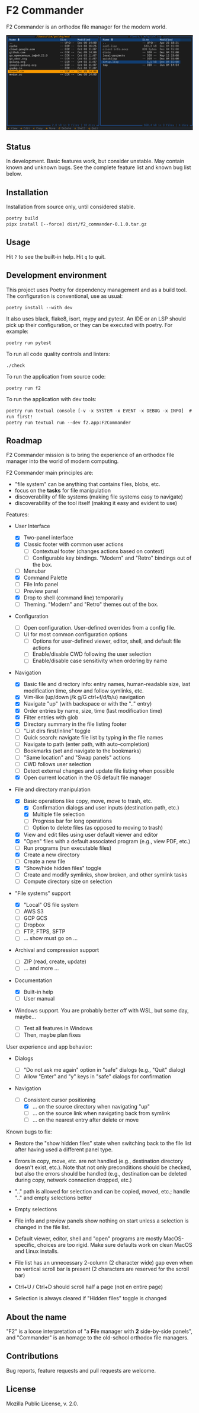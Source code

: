 # F2 Commander

F2 Commander is an orthodox file manager for the modern world.

![F2 Commander Demo](img/f2.png "F2 Commander")

## Status

In development. Basic features work, but consider unstable. May contain known
and unknown bugs. See the complete feature list and known bug list below.

## Installation

Installation from source only, until considered stable.

    poetry build
    pipx install [--force] dist/f2_commander-0.1.0.tar.gz

## Usage

Hit `?` to see the built-in help.
Hit `q` to quit.

## Development environment

This project uses Poetry for dependency management and as a build tool. The
configuration is conventional, use as usual:

    poetry install --with dev

It also uses black, flake8, isort, mypy and pytest. An IDE or an LSP should
pick up their configuration, or they can be executed with poetry. For example:

    poetry run pytest

To run all code quality controls and linters:

    ./check

To run the application from source code:

    poetry run f2

To run the application with dev tools:

    poetry run textual console [-v -x SYSTEM -x EVENT -x DEBUG -x INFO]  # run first!
    poetry run textual run --dev f2.app:F2Commander

## Roadmap

F2 Commander mission is to bring the experience of an orthodox file
manager into the world of modern computing.

F2 Commander main principles are:

 - "file system" can be anything that contains files, blobs, etc.
 - focus on the **tasks** for file manipulation
 - discoverability of file systems (making file systems easy to navigate)
 - discoverability of the tool itself (making it easy and evident to use)

Features:

 - User Interface

   - [x] Two-panel interface
   - [x] Classic footer with common user actions
     - [ ] Contextual footer (changes actions based on context)
     - [ ] Configurable key bindings. "Modern" and "Retro" bindings out of the box.
   - [ ] Menubar
   - [x] Command Palette
   - [ ] File Info panel
   - [ ] Preview panel
   - [x] Drop to shell (command line) temporarily
   - [ ] Theming. "Modern" and "Retro" themes out of the box.

 - Configuration

   - [ ] Open configuration. User-defined overrides from a config file.
   - [ ] UI for most common configuration options
     - [ ] Options for user-defined viewer, editor, shell, and default file actions
     - [ ] Enable/disable CWD following the user selection
     - [ ] Enable/disable case sensitivity when ordering by name

 - Navigation

   - [x] Basic file and directory info: entry names, human-readable size,
         last modification time, show and follow symlinks, etc.
   - [x] Vim-like (up/down j/k g/G ctrl+f/d/b/u) navigation
   - [x] Navigate "up" (with backspace or with the ".." entry)
   - [x] Order entries by name, size, time (last modification time)
   - [x] Filter entries with glob
   - [x] Directory summary in the file listing footer
   - [ ] "List dirs first/inline" toggle
   - [ ] Quick search: navigate file list by typing in the file names
   - [ ] Navigate to path (enter path, with auto-completion)
   - [ ] Bookmarks (set and navigate to the bookmarks)
   - [ ] "Same location" and "Swap panels" actions
   - [ ] CWD follows user selection
   - [ ] Detect external changes and update file listing when possible
   - [x] Open current location in the OS default file manager

 - File and directory manipulation

   - [x] Basic operations like copy, move, move to trash, etc.
     - [x] Confirmation dialogs and user inputs (destination path, etc.)
     - [x] Multiple file selection
     - [ ] Progress bar for long operations
     - [ ] Option to delete files (as opposed to moving to trash)
   - [x] View and edit files using user default viewer and editor
   - [x] "Open" files with a default associated program (e.g., view PDF, etc.)
   - [ ] Run programs (run executable files)
   - [x] Create a new directory
   - [ ] Create a new file
   - [x] "Show/hide hidden files" toggle
   - [ ] Create and modify symlinks, show broken, and other symlink tasks
   - [ ] Compute directory size on selection

 - "File systems" support

   - [x] "Local" OS file system
   - [ ] AWS S3
   - [ ] GCP GCS
   - [ ] Dropbox
   - [ ] FTP, FTPS, SFTP
   - [ ] ... show must go on ...

 - Archival and compression support

   - [ ] ZIP (read, create, update)
   - [ ] ... and more ...

 - Documentation

   - [x] Built-in help
   - [ ] User manual

 - Windows support. You are probably better off with WSL, but some day, maybe...

   - [ ] Test all features in Windows
   - [ ] Then, maybe plan fixes

User experience and app behavior:

 - Dialogs

   - [ ] "Do not ask me again" option in "safe" dialogs (e.g., "Quit" dialog)
   - [ ] Allow "Enter" and "y" keys in "safe" dialogs for confirmation

 - Navigation

   - [ ] Consistent cursor positioning
     - [x] ... on the source directory when navigating "up"
     - [ ] ... on the source link when navigating back from symlink
     - [ ] ... on the nearest entry after delete or move

Known bugs to fix:

 - Restore the "show hidden files" state when switching back to the file list
   after having used a different panel type.

 - Errors in copy, move, etc. are not handled (e.g., destination directory
   doesn't exist, etc.). Note that not only preconditions should be checked,
   but also the errors should be handled (e.g., destination can be deleted
   during copy, network connection dropped, etc.)

 - ".." path is allowed for selection and can be copied, moved, etc.; handle
   ".." and empty selections better

 - Empty selections

 - File info and preview panels show nothing on start unless a selection is
   changed in the file list.

 - Default viewer, editor, shell and "open" programs are mostly MacOS-specific,
   choices are too rigid. Make sure defaults work on clean MacOS and Linux
   installs.

 - File list has an unnecessary 2-column (2 character wide) gap even when no
   vertical scroll bar is present (2 characters are reserved for the scroll
   bar)

 - Ctrl+U / Ctrl+D should scroll half a page (not en entire page)

 - Selection is always cleared if "Hidden files" toggle is changed

## About the name

"F2" is a loose interpretation of "a **F**ile manager with **2** side-by-side
panels", and "Commander" is an homage to the old-school orthodox file managers.

## Contributions

Bug reports, feature requests and pull requests are welcome.

## License

Mozilla Public License, v. 2.0.
